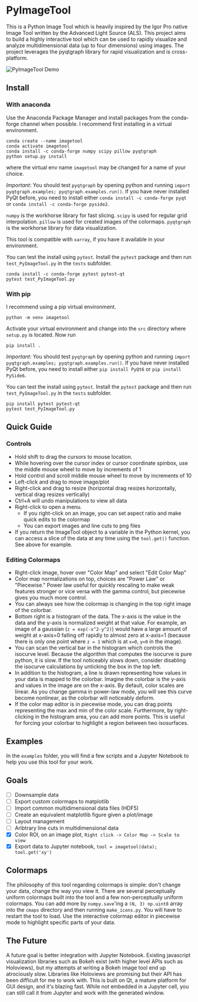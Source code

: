 # PyImageTool

This is a Python Image Tool which is heavily inspired by the Igor Pro native Image Tool written by the Advanced Light Source (ALS). This project aims to build a highly interactive tool which can be used to rapidly visualize and analyze multidimensional data (up to four dimensions) using images. The project leverages the pyqtgraph library for rapid visualization and is cross-platform.

![PyImageTool Demo](usage.gif)

## Install

### With anaconda

Use the Anaconda Package Manager and install packages from the conda-forge channel when possible. I recommend first installing in a virtual environment.
```
conda create --name imagetool
conda activate imagetool
conda install -c conda-forge numpy scipy pillow pyqtgraph
python setup.py install
```
where the virtual env name ``imagetool`` may be changed for a name of your choice.

*Important*: You should test ``pyqtgraph`` by opening python and running ``import pyqtgraph.examples; pyqtgraph.examples.run()``. If you have never installed PyQt before, you need to install either ``conda install -c conda-forge pyqt`` or ``conda install -c conda-forge pyside2``.

``numpy`` is the workhorse library for fast slicing. ``scipy`` is used for regular grid interpolation. ``pillow`` is used for created images of the colormaps. ``pyqtgraph`` is the workhorse library for data visualization.

This tool is compatible with ``xarray``, if you have it available in your environment.

You can test the install using ``pytest``. Install the ``pytest`` package and then run ``test_PyImageTool.py`` in the ``tests`` subfolder.
```
conda install -c conda-forge pytest pytest-qt
pytest test_PyImageTool.py
```

### With pip

I recommend using a pip virtual environment.
```
python -m venv imagetool
```
Activate your virtual environment and change into the ``src`` directory where ``setup.py`` is located. Now run
```
pip install .
```

*Important*: You should test ``pyqtgraph`` by opening python and running ``import pyqtgraph.examples; pyqtgraph.examples.run()``. If you have never installed PyQt before, you need to install either ``pip install PyQt6`` or ``pip install PySide6``.

You can test the install using ``pytest``. Install the ``pytest`` package and then run ``test_PyImageTool.py`` in the ``tests`` subfolder.
```
pip install pytest pytest-qt
pytest test_PyImageTool.py
```

## Quick Guide

### Controls
- Hold shift to drag the cursors to mouse location.
- While hovering over the cursor index or cursor coordinate spinbox, use the middle mouse wheel to move by increments of 1
- Hold control and scroll middle mouse wheel to move by increments of 10
- Left-click and drag to move image/plot
- Right-click and drag to resize (horizontal drag resizes horizontally, vertical drag resizes vertically)
- Ctrl+A will undo manipulations to view all data
- Right-click to open a menu.
  - If you right-click on an image, you can set aspect ratio and make quick edits to the colormap
  - You can export images and line cuts to png files
- If you return the ImageTool object to a variable in the Python kernel, you can access a slice of the data at any time using the ``tool.get()`` function. See above for example.

### Editing Colormaps
- Right-click image, hover over "Color Map" and select "Edit Color Map"
- Color map normalizations on top, choices are "Power Law" or "Piecewise." Power law useful for quickly rescaling to make weak features stronger or vice versa with the gamma control, but piecewise gives you much more control.
- You can always see how the colormap is changing in the top right image of the colorbar.
- Bottom right is a histogram of the data. The x-axis is the value in the data and the y-axis is normalized weight at that value. For example, an image of a gaussian (``z = exp(-x^2-y^2)``) would have a large amount of weight at x-axis=0 falling off rapidly to almost zero at x-axis=1 (because there is only one point where ``z = 1`` which is at ``x=0``, ``y=0`` in the image).
- You can scan the vertical bar in the histogram which controls the isocurve level. Because the algorithm that computes the isocurve is pure python, it is slow. If the tool noticeably slows down, consider disabling the isocurve calculations by unticking the box in the top left.
- In addition to the histogram, a line is drawn representing how values in your data is mapped to the colorbar. Imagine the colorbar is the y-axis and values in the image are on the x-axis. By default, color scales are linear. As you change gamma in power-law mode, you will see this curve become nonlinear, as the colorbar will noticeably deform.
- If the color map editor is in piecewise mode, you can drag points representing the max and min of the color scale. Furthermore, by right-clicking in the histogram area, you can add more points. This is useful for forcing your colorbar to highlight a region between two isosurfaces.

## Examples

In the ``examples`` folder, you will find a few scripts and a Jupyter Notebook to help you use this tool for your work.

## Goals
- [ ] Downsample data
- [ ] Export custom colormaps to matplotlib
- [ ] Import common multidimensional data files (HDF5)
- [ ] Create an equivalent matplotlib figure given a plot/image
- [ ] Layout management
- [ ] Aribtrary line cuts in multidimensional data
- [x] Color ROI, on an image plot, ``Right click -> Color Map -> Scale to view``
- [x] Export data to Jupyter notebook, ``tool = imagetool(data); tool.get('xy')``

## Colormaps

The philosophy of this tool regarding colormaps is simple: don't change your data, change the way you view it. There are several perceptually uniform colormaps built into the tool and a few non-perceptually uniform colormaps. You can add more by ``numpy.save``'ing a ``(N, 3) np.uint8`` array into the ``cmaps`` directory and then running ``make_icons.py``. You will have to restart the tool to load. Use the interactive colormap editor in piecewise mode to highlight specific parts of your data.

## The Future

A future goal is better integration with Jupyter Notebook. Existing javascript visualization libraries such as Bokeh exist (with higher level APIs such as Holoviews), but my attempts at writing a Bokeh image tool end up atrociously slow. Libraries like Holoviews are promising but their API has been difficult for me to work with. This is built on Qt, a mature platform for GUI design, and it's blazing fast. While not embedded in a Jupyter cell, you can still call it from Jupyter and work with the generated window.